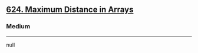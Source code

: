 <h2><a href="https://leetcode.com/problems/maximum-distance-in-arrays/?envType=daily-question&envId=2024-08-16">624. Maximum Distance in Arrays</a></h2><h3>Medium</h3><hr>null